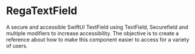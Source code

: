 # RegaTextField
A secure and accessible SwiftUI TextField using TextField, Securefield and multiple modifiers to increase accessibility. The objective is to create a reference about how to make this component easier to access for a variety of users.
